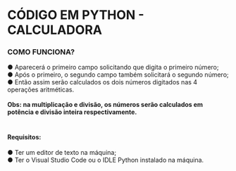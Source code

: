 <h1>CÓDIGO EM PYTHON - CALCULADORA</h1>

<h3>COMO FUNCIONA?</h3>
 ● Aparecerá o primeiro campo solicitando que digita o primeiro número; <br>
 ● Após o primeiro, o segundo campo também solicitará o segundo número; <br>
 ● Então assim serão calculados os dois números digitados nas 4 operações aritméticas. <br>

<br>
<strong>
Obs: na multiplicação e divisão, os números serão calculados em potência e divisão inteira respectivamente.</strong>


# <h4>Requisitos:
 ● Ter um editor de texto na máquina; <br>
 ● Ter o Visual Studio Code ou o IDLE Python instalado na máquina.</h4>

